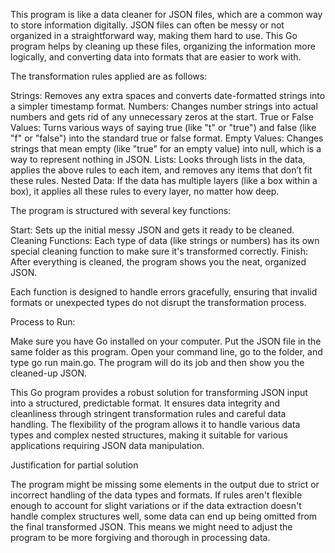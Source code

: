 This program is like a data cleaner for JSON files, which are a common way to store information digitally. JSON files can often be messy or not organized in a straightforward way, making them hard to use. This Go program helps by cleaning up these files, organizing the information more logically, and converting data into formats that are easier to work with.


The transformation rules applied are as follows:

Strings: Removes any extra spaces and converts date-formatted strings into a simpler timestamp format.
Numbers: Changes number strings into actual numbers and gets rid of any unnecessary zeros at the start.
True or False Values: Turns various ways of saying true (like "t" or "true") and false (like "f" or "false") into the standard true or false format.
Empty Values: Changes strings that mean empty (like "true" for an empty value) into null, which is a way to represent nothing in JSON.
Lists: Looks through lists in the data, applies the above rules to each item, and removes any items that don’t fit these rules.
Nested Data: If the data has multiple layers (like a box within a box), it applies all these rules to every layer, no matter how deep.


The program is structured with several key functions:

Start: Sets up the initial messy JSON and gets it ready to be cleaned.
Cleaning Functions: Each type of data (like strings or numbers) has its own special cleaning function to make sure it's transformed correctly.
Finish: After everything is cleaned, the program shows you the neat, organized JSON.

Each function is designed to handle errors gracefully, ensuring that invalid formats or unexpected types do not disrupt the transformation process.

Process to Run:

Make sure you have Go installed on your computer.
Put the JSON file in the same folder as this program.
Open your command line, go to the folder, and type go run main.go.
The program will do its job and then show you the cleaned-up JSON.

This Go program provides a robust solution for transforming JSON input into a structured, predictable format. It ensures data integrity and cleanliness through stringent transformation rules and careful data handling. The flexibility of the program allows it to handle various data types and complex nested structures, making it suitable for various applications requiring JSON data manipulation.

Justification for partial solution

The program might be missing some elements in the output due to strict or incorrect handling of the data types and formats. If rules aren't flexible enough to account for slight variations or if the data extraction doesn't handle complex structures well, some data can end up being omitted from the final transformed JSON. This means we might need to adjust the program to be more forgiving and thorough in processing data.